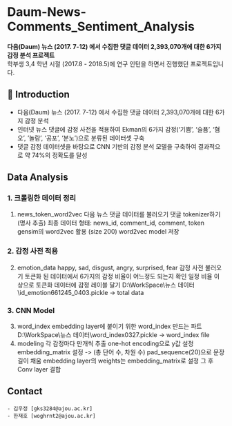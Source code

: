 # Daum-News-Comments_Sentiment_Analysis
**다음(Daum) 뉴스 (2017. 7-12) 에서 수집한 댓글 데이터 2,393,070개에 대한 6가지 감정 분석 프로젝트**   
학부생 3,4 학년 시절 (2017.8 - 2018.5)에 연구 인턴을 하면서 진행했던 프로젝트입니다.


## 📖 Introduction
- 다음(Daum) 뉴스 (2017. 7-12) 에서 수집한 댓글 데이터 2,393,070개에 대한 6가지 감정 분석
- 인터넷 뉴스 댓글에 감정 사전을 적용하여 Ekman의 6가지 감정(‘기쁨’, ‘슬픔’, ‘혐오’, ’놀람’, ‘공포’, ‘분노’)으로 분류된 데이터셋 구축
- 댓글 감정 데이터셋을 바탕으로 CNN 기반의 감정 분석 모델을 구축하여 결과적으로 약 74%의 정확도를 달성

## Data Analysis

### 1. 크롤링한 데이터 정리 
  1. news_token_word2vec
  다음 뉴스 댓글 데이터를 불러오기
  댓글 tokenizer하기 (명사 추출)
  최종 데이터 형태: news_id, comment_id, comment, token
  gensim의 word2vec 활용 (size 200)
  word2vec model 저장

### 2. 감정 사전 적용
 2. emotion_data
  happy, sad, disgust, angry, surprised, fear 감정 사전 불러오기
  토큰화 된 데이터에서 6가지의 감정 비율이 어느정도 되는지 확인
  일정 비율 이상으로 토큰화 데이터에 감정 레이블 달기
  D:\\WorkSpace\\뉴스 데이터\\id_emotion661245_0403.pickle -> total data
  
### 3. CNN Model
  3. word_index
  embedding layer에 붙이기 위한 word_index 만드는 파트
  D:\\WorkSpace\\뉴스 데이터\\word_index0327.pickle -> word_index file
  4. modeling
  각 감정마다 만개씩 추출
  one-hot encoding으로 y값 설정
  embedding_matrix 설정 -> (총 단어 수, 차원 수)
  pad_sequence(20)으로 문장 길이 채움
  embedding layer의 weights는 embedding_matrix로 설정
  그 후 Conv layer 결합
  

## Contact
```
- 김우정 [gks3284@ajou.ac.kr]
- 한재호 [woghrnt2@ajou.ac.kr]
```

